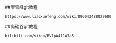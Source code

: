 ##廖雪峰git教程
```
https://www.liaoxuefeng.com/wiki/896043488029600
```
##尚硅谷git教程
```
bilibili.com/video/BV1pW411A7a5
```
